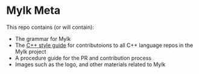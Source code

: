 # Mylk Meta

This repo contains (or will contain):

+ The grammar for Mylk
+ The [C++ style guide](./cpp-style.md) for contributoions to all C++ language repos in the Mylk project
+ A procedure guide for the PR and contribution process
+ Images such as the logo, and other materials related to Mylk